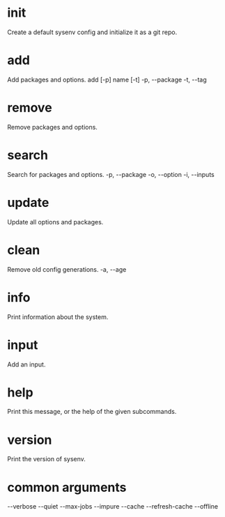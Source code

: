 # init
Create a default sysenv config and initialize it as a git repo.

# add
Add packages and options.
add [-p] name [-t]
-p, --package
-t, --tag

# remove
Remove packages and options.

# search
Search for packages and options.
-p, --package
-o, --option
-i, --inputs

# update
Update all options and packages.

# clean
Remove old config generations.
-a, --age

# info
Print information about the system.

# input
Add an input.

# help
Print this message, or the help of the given subcommands.

# version
Print the version of sysenv.

# common arguments
--verbose
--quiet
--max-jobs
--impure
--cache
--refresh-cache
--offline
